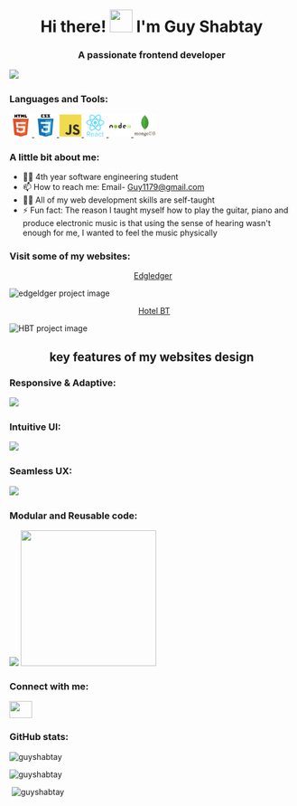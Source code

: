 
<h1 align="center">Hi there! <img src="https://user-images.githubusercontent.com/94862082/176742337-f6193834-13eb-44e6-81b4-d0d5397b7323.gif" width="40" height="40"/> I'm Guy Shabtay</h1>
<h3 align="center">A passionate frontend developer</h3>

<img src="https://github.com/GuyShabtay/GuyShabtay/assets/94862082/176b0456-d8b5-4e30-930e-499c14eb3ae9" />
<h3 align="left">Languages and Tools:</h3>
<p align="left">

<a href="https://www.w3.org/html/" target="_blank" rel="noreferrer"> <img src="https://raw.githubusercontent.com/devicons/devicon/master/icons/html5/html5-original-wordmark.svg" alt="html5" width="40" height="40"/> </a> 
<a href="https://www.w3schools.com/css/" target="_blank" rel="noreferrer"> <img src="https://raw.githubusercontent.com/devicons/devicon/master/icons/css3/css3-original-wordmark.svg" alt="css3" width="40" height="40"/> </a>
<a href="https://developer.mozilla.org/en-US/docs/Web/JavaScript" target="_blank" rel="noreferrer"> <img src="https://raw.githubusercontent.com/devicons/devicon/master/icons/javascript/javascript-original.svg" alt="javascript" width="40" height="40"/> </a>
<a href="https://reactjs.org/" target="_blank" rel="noreferrer"> <img src="https://raw.githubusercontent.com/devicons/devicon/master/icons/react/react-original-wordmark.svg" alt="react" width="40" height="40"/> </a> 
<a href="https://nodejs.org" target="_blank" rel="noreferrer"> <img src="https://raw.githubusercontent.com/devicons/devicon/master/icons/nodejs/nodejs-original-wordmark.svg" alt="nodejs" width="40" height="40"/> </a>
<a href="https://www.mongodb.com/" target="_blank" rel="noreferrer"> <img src="https://raw.githubusercontent.com/devicons/devicon/master/icons/mongodb/mongodb-original-wordmark.svg" alt="mongodb" width="40" height="40"/> </a>
</p>




<h3 align="left">A little bit about me:</h3>

- :man_student: 4th year software engineering student
- 📫 How to reach me: Email- Guy1179@gmail.com
- 👨‍💻 All of my web development skills are self-taught
- ⚡ Fun fact: The reason I taught myself how to play the guitar, piano and produce electronic music is that using the sense
     of hearing wasn't enough for me, I wanted to feel the music physically

<h3 align="left">Visit some of my websites:</h3>
<p>
&nbsp;&nbsp;&nbsp;&nbsp;&nbsp;&nbsp;&nbsp;&nbsp;&nbsp;&nbsp;&nbsp;&nbsp;&nbsp;&nbsp;&nbsp;&nbsp;&nbsp;&nbsp;&nbsp;&nbsp;&nbsp;&nbsp;&nbsp;&nbsp&nbsp;&nbsp;&nbsp;&nbsp;&nbsp;&nbsp;&nbsp;&nbsp;&nbsp;&nbsp;&nbsp;&nbsp;&nbsp;&nbsp;&nbsp;&nbsp;&nbsp;&nbsp;&nbsp&nbsp;&nbsp;&nbsp;&nbsp;&nbsp;&nbsp;&nbsp;&nbsp;&nbsp;&nbsp;&nbsp;&nbsp; 
<a href="https://edgledger-website.netlify.app/" target="_blank" rel="noreferrer">Edgledger</a></p>
<img width="500" alt="edgeldger project image" src="https://github.com/GuyShabtay/GuyShabtay/assets/94862082/2049c021-549d-4d5f-a379-32a5e17c993f" >

<div></div>
<p>
&nbsp;&nbsp;&nbsp;&nbsp;&nbsp;&nbsp;&nbsp;&nbsp;&nbsp;&nbsp;&nbsp;&nbsp;&nbsp;&nbsp;&nbsp;&nbsp;&nbsp;&nbsp;&nbsp;&nbsp;&nbsp;&nbsp&nbsp;&nbsp;&nbsp;&nbsp&nbsp;&nbsp;&nbsp;&nbsp;&nbsp;&nbsp;&nbsp;&nbsp;&nbsp;&nbsp;&nbsp;&nbsp;&nbsp;&nbsp;&nbsp;&nbsp;&nbsp;&nbsp;&nbsp&nbsp;&nbsp;&nbsp;&nbsp;&nbsp;&nbsp;&nbsp;&nbsp;&nbsp;&nbsp;&nbsp;&nbsp; 
<a href="https://hotelbt-website.netlify.app/" target="_blank" rel="noreferrer">Hotel BT</a></p>
<img width="500" alt="HBT project image" src="https://github.com/GuyShabtay/GuyShabtay/assets/94862082/34a2047a-223c-4a33-9c62-6037810c78e5">


<h2 align="center">key features of my websites design</h2>
<h3 align="left">Responsive & Adaptive:</h3>
<img src="https://github.com/GuyShabtay/GuyShabtay/assets/94862082/1dc76c65-1480-414e-a82c-5d8fe9cb9122" /> 
<h3 align="left">Intuitive UI:</h3>
<img src="https://github.com/GuyShabtay/GuyShabtay/assets/94862082/7f575278-ab41-44ec-8b6c-392f149808b3" width="480"/> 

<h3 align="left">Seamless UX:</h3>
<img src="https://github.com/GuyShabtay/GuyShabtay/assets/94862082/c8d05861-c56d-418c-b852-d2948a2b4843" width="480" /> 


<h3 align="left">Modular and Reusable code:</h3>
<img src="https://github.com/GuyShabtay/GuyShabtay/assets/94862082/d738c49b-5a2a-4e38-a1fb-b2dddc7562db" width="240" /> 
<img src="https://github.com/GuyShabtay/GuyShabtay/assets/94862082/c01729c9-4668-4351-8b9c-b1cd0105460b" width="240" height="240" /> 




<h3 align="left">Connect with me:</h3>
<p align="left">
<a href="https://www.linkedin.com/in/software-engineering-student/" target="_blank"><img align="center" src="https://raw.githubusercontent.com/rahuldkjain/github-profile-readme-generator/master/src/images/icons/Social/linked-in-alt.svg"  height="30" width="40" /></a>
</p>

<h3 align="left">GitHub stats:</h3>
<p><img  src="https://github-readme-stats.vercel.app/api/top-langs?username=guyshabtay&show_icons=true&locale=en&layout=compact" alt="guyshabtay" /></p>


<p><img a src="https://github-readme-streak-stats.herokuapp.com/?user=guyshabtay&" alt="guyshabtay" /></p>


<p>&nbsp;<img  src="https://github-readme-stats.vercel.app/api?username=guyshabtay&show_icons=true&locale=en" alt="guyshabtay" /></p>

